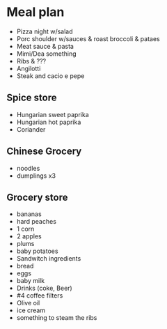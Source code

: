 # Meal plan

- Pizza night w/salad
- Porc shoulder w/sauces & roast broccoli & pataes
- Meat sauce & pasta
- Mimi/Dea something
- Ribs & ???
- Angilotti
- Steak and cacio e pepe

## Spice store

- Hungarian sweet paprika
- Hungarian hot paprika
- Coriander

## Chinese Grocery

- noodles
- dumplings x3

## Grocery store

- bananas
- hard peaches
- 1 corn
- 2 apples
- plums
- baby potatoes
- Sandwitch ingredients
- bread
- eggs
- baby milk
- Drinks (coke, Beer)
- #4 coffee filters
- Olive oil
- ice cream
- something to steam the ribs

